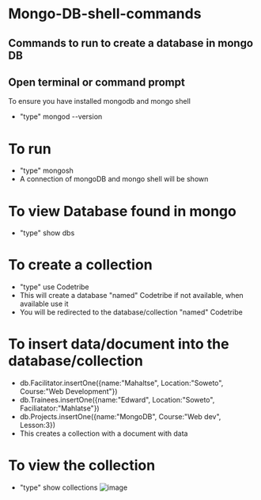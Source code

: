 # Mongo-DB-shell-commands
## Commands to run to create a database in mongo DB
## Open terminal or command prompt
To ensure you have installed mongodb and mongo shell
- "type" mongod --version
# To run
- "type" mongosh
- A connection of mongoDB and mongo shell will be shown
# To view Database found in mongo
- "type" show dbs
# To create a collection
- "type" use Codetribe
- This will create a database "named" Codetribe if not available, when available use it
- You will be redirected to the database/collection "named" Codetribe
# To insert data/document into the database/collection
- db.Facilitator.insertOne({name:"Mahaltse", Location:"Soweto", Course:"Web Development"})
- db.Trainees.insertOne({name:"Edward", Location:"Soweto", Faciliatator:"Mahlatse"})
- db.Projects.insertOne({name:"MongoDB", Course:"Web dev", Lesson:3})
- This creates a collection with a document with data
# To view the collection
- "type" show collections
![image](https://github.com/user-attachments/assets/1861975f-3d01-4a8f-8c01-809532f58cc9)
